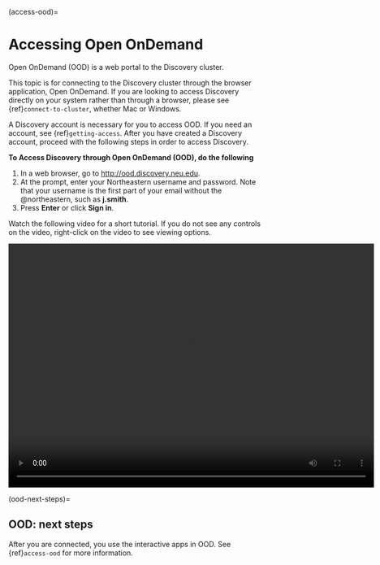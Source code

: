 (access-ood)=

# Accessing Open OnDemand

Open OnDemand (OOD) is a web portal to the Discovery cluster.

This topic is for connecting to the Discovery cluster through the browser application, Open OnDemand.
If you are looking to access Discovery directly on your system rather than through a browser,
please see {ref}`connect-to-cluster`, whether Mac or Windows.

A Discovery account is necessary for you to access OOD. If you need an account,
see {ref}`getting-access`. After you have created a Discovery account,
proceed with the following steps in order to access Discovery.

**To Access Discovery through Open OnDemand (OOD), do the following**

1. In a web browser, go to <http://ood.discovery.neu.edu>.
1. At the prompt, enter your Northeastern username and password. Note that your username is the first part of your email without the @northeastern, such as **j.smith**.
1. Press **Enter** or click **Sign in**.

Watch the following video for a short tutorial. If you do not see any controls on the video,
right-click on the video to see viewing options.

<video width="720" height="480" controls>
  <source src="../_static/video/OOD_access.mp4" type="video/mp4">
  Your browser does not support the video tag.
</video>
<!-- ![Alt text](../_static/video/OOD_access.mp4) -->

(ood-next-steps)=

## OOD: next steps

After you are connected, you use the interactive apps in OOD. See {ref}`access-ood` for more information.
